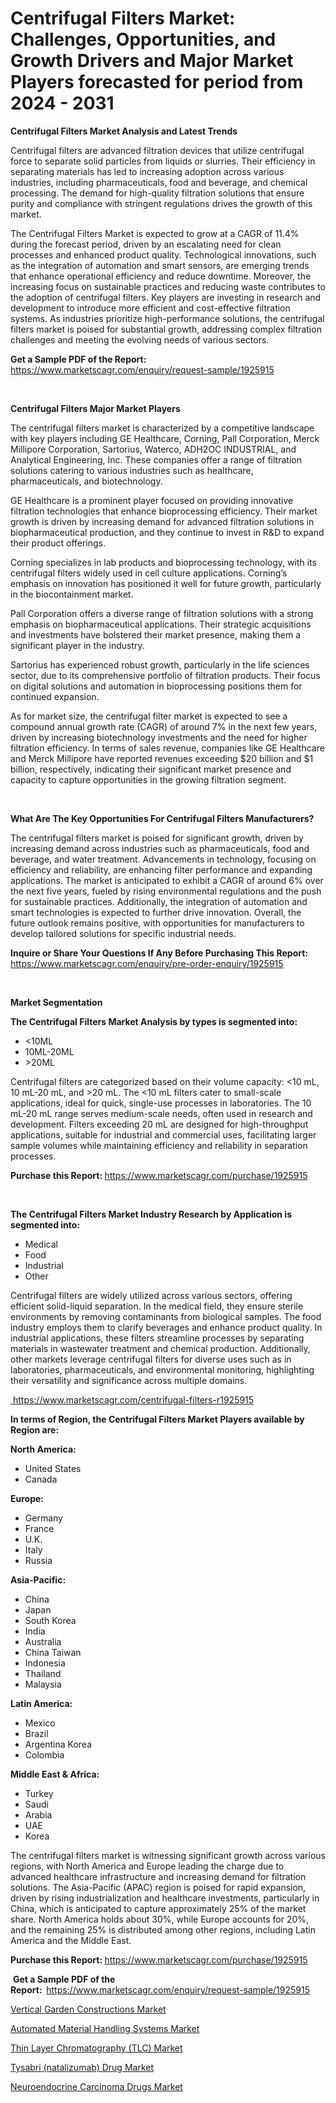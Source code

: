 <p><h1>Centrifugal Filters Market: Challenges, Opportunities, and Growth Drivers and Major Market Players forecasted for period from 2024 - 2031</h1></p><p><strong>Centrifugal Filters Market Analysis and Latest Trends</strong></p>
<p><p>Centrifugal filters are advanced filtration devices that utilize centrifugal force to separate solid particles from liquids or slurries. Their efficiency in separating materials has led to increasing adoption across various industries, including pharmaceuticals, food and beverage, and chemical processing. The demand for high-quality filtration solutions that ensure purity and compliance with stringent regulations drives the growth of this market.</p><p>The Centrifugal Filters Market is expected to grow at a CAGR of 11.4% during the forecast period, driven by an escalating need for clean processes and enhanced product quality. Technological innovations, such as the integration of automation and smart sensors, are emerging trends that enhance operational efficiency and reduce downtime. Moreover, the increasing focus on sustainable practices and reducing waste contributes to the adoption of centrifugal filters. Key players are investing in research and development to introduce more efficient and cost-effective filtration systems. As industries prioritize high-performance solutions, the centrifugal filters market is poised for substantial growth, addressing complex filtration challenges and meeting the evolving needs of various sectors.</p></p>
<p><strong>Get a Sample PDF of the Report:&nbsp;</strong> <a href="https://www.marketscagr.com/enquiry/request-sample/1925915?utm_campaign=1285&utm_medium=2&utm_source=Github&utm_content=ia&utm_term=24102024&utm_id=centrifugal-filters">https://www.marketscagr.com/enquiry/request-sample/1925915</a></p>
<p>&nbsp;</p>
<p><strong>Centrifugal Filters Major Market Players</strong></p>
<p><p>The centrifugal filters market is characterized by a competitive landscape with key players including GE Healthcare, Corning, Pall Corporation, Merck Millipore Corporation, Sartorius, Waterco, ADH2OC INDUSTRIAL, and Analytical Engineering, Inc. These companies offer a range of filtration solutions catering to various industries such as healthcare, pharmaceuticals, and biotechnology.</p><p>GE Healthcare is a prominent player focused on providing innovative filtration technologies that enhance bioprocessing efficiency. Their market growth is driven by increasing demand for advanced filtration solutions in biopharmaceutical production, and they continue to invest in R&D to expand their product offerings.</p><p>Corning specializes in lab products and bioprocessing technology, with its centrifugal filters widely used in cell culture applications. Corning’s emphasis on innovation has positioned it well for future growth, particularly in the biocontainment market.</p><p>Pall Corporation offers a diverse range of filtration solutions with a strong emphasis on biopharmaceutical applications. Their strategic acquisitions and investments have bolstered their market presence, making them a significant player in the industry.</p><p>Sartorius has experienced robust growth, particularly in the life sciences sector, due to its comprehensive portfolio of filtration products. Their focus on digital solutions and automation in bioprocessing positions them for continued expansion.</p><p>As for market size, the centrifugal filter market is expected to see a compound annual growth rate (CAGR) of around 7% in the next few years, driven by increasing biotechnology investments and the need for higher filtration efficiency. In terms of sales revenue, companies like GE Healthcare and Merck Millipore have reported revenues exceeding $20 billion and $1 billion, respectively, indicating their significant market presence and capacity to capture opportunities in the growing filtration segment.</p></p>
<p>&nbsp;</p>
<p><strong>What Are The Key Opportunities For Centrifugal Filters Manufacturers?</strong></p>
<p><p>The centrifugal filters market is poised for significant growth, driven by increasing demand across industries such as pharmaceuticals, food and beverage, and water treatment. Advancements in technology, focusing on efficiency and reliability, are enhancing filter performance and expanding applications. The market is anticipated to exhibit a CAGR of around 6% over the next five years, fueled by rising environmental regulations and the push for sustainable practices. Additionally, the integration of automation and smart technologies is expected to further drive innovation. Overall, the future outlook remains positive, with opportunities for manufacturers to develop tailored solutions for specific industrial needs.</p></p>
<p><strong>Inquire or Share Your Questions If Any Before Purchasing This Report:</strong> <a href="https://www.marketscagr.com/enquiry/pre-order-enquiry/1925915?utm_campaign=1285&utm_medium=2&utm_source=Github&utm_content=ia&utm_term=24102024&utm_id=centrifugal-filters">https://www.marketscagr.com/enquiry/pre-order-enquiry/1925915</a></p>
<p>&nbsp;</p>
<p><strong>Market Segmentation</strong></p>
<p><strong>The Centrifugal Filters Market Analysis by types is segmented into:</strong></p>
<p><ul><li><10ML</li><li>10ML-20ML</li><li>>20ML</li></ul></p>
<p><p>Centrifugal filters are categorized based on their volume capacity: <10 mL, 10 mL-20 mL, and >20 mL. The <10 mL filters cater to small-scale applications, ideal for quick, single-use processes in laboratories. The 10 mL-20 mL range serves medium-scale needs, often used in research and development. Filters exceeding 20 mL are designed for high-throughput applications, suitable for industrial and commercial uses, facilitating larger sample volumes while maintaining efficiency and reliability in separation processes.</p></p>
<p><strong>Purchase this Report:&nbsp;</strong><a href="https://www.marketscagr.com/purchase/1925915?utm_campaign=1285&utm_medium=2&utm_source=Github&utm_content=ia&utm_term=24102024&utm_id=centrifugal-filters">https://www.marketscagr.com/purchase/1925915</a></p>
<p>&nbsp;</p>
<p><strong>The Centrifugal Filters Market Industry Research by Application is segmented into:</strong></p>
<p><ul><li>Medical</li><li>Food</li><li>Industrial</li><li>Other</li></ul></p>
<p><p>Centrifugal filters are widely utilized across various sectors, offering efficient solid-liquid separation. In the medical field, they ensure sterile environments by removing contaminants from biological samples. The food industry employs them to clarify beverages and enhance product quality. In industrial applications, these filters streamline processes by separating materials in wastewater treatment and chemical production. Additionally, other markets leverage centrifugal filters for diverse uses such as in laboratories, pharmaceuticals, and environmental monitoring, highlighting their versatility and significance across multiple domains.</p></p>
<p><a href="https://www.marketscagr.com/centrifugal-filters-r1925915?utm_campaign=1285&utm_medium=2&utm_source=Github&utm_content=ia&utm_term=24102024&utm_id=centrifugal-filters">&nbsp;https://www.marketscagr.com/centrifugal-filters-r1925915</a></p>
<p><strong>In terms of Region, the Centrifugal Filters Market Players available by Region are:</strong></p>
<p>
    <p> <strong> North America: </strong>
        <ul>
            <li>United States</li>
            <li>Canada</li>
        </ul>
        </p> 
    <p> <strong> Europe: </strong>
        <ul>
            <li>Germany</li>
            <li>France</li>
            <li>U.K.</li>
            <li>Italy</li>
            <li>Russia</li>
        </ul>
        </p> 
    <p> <strong> Asia-Pacific: </strong>
        <ul>
            <li>China</li>
            <li>Japan</li>
            <li>South Korea</li>
            <li>India</li>
            <li>Australia</li>
            <li>China Taiwan</li>
            <li>Indonesia</li>
            <li>Thailand</li>
            <li>Malaysia</li>
        </ul>
        </p> 
    <p> <strong> Latin America: </strong>
        <ul>
            <li>Mexico</li>
            <li>Brazil</li>
            <li>Argentina Korea</li>
            <li>Colombia</li>
        </ul>
        </p> 
    <p> <strong> Middle East & Africa: </strong>
        <ul>
            <li>Turkey</li>
            <li>Saudi</li>
            <li>Arabia</li>
            <li>UAE</li>
            <li>Korea</li>
        </ul>
    </p>
    </p>
<p><p>The centrifugal filters market is witnessing significant growth across various regions, with North America and Europe leading the charge due to advanced healthcare infrastructure and increasing demand for filtration solutions. The Asia-Pacific (APAC) region is poised for rapid expansion, driven by rising industrialization and healthcare investments, particularly in China, which is anticipated to capture approximately 25% of the market share. North America holds about 30%, while Europe accounts for 20%, and the remaining 25% is distributed among other regions, including Latin America and the Middle East.</p></p>
<p><strong>Purchase this Report: </strong><a href="https://www.marketscagr.com/purchase/1925915?utm_campaign=1285&utm_medium=2&utm_source=Github&utm_content=ia&utm_term=24102024&utm_id=centrifugal-filters">https://www.marketscagr.com/purchase/1925915</a></p>
<p>&nbsp;<strong>Get a Sample PDF of the Report:&nbsp;&nbsp;</strong><a href="https://www.marketscagr.com/enquiry/request-sample/1925915?utm_campaign=1285&utm_medium=2&utm_source=Github&utm_content=ia&utm_term=24102024&utm_id=centrifugal-filters">https://www.marketscagr.com/enquiry/request-sample/1925915</a></p>
<p><strong></strong></p>
<p><p><a href="https://www.linkedin.com/pulse/vertical-garden-constructions-market-industry-trends-forecast-pxaxf?utm_campaign=1285&utm_medium=2&utm_source=Github&utm_content=ia&utm_term=24102024&utm_id=centrifugal-filters">Vertical Garden Constructions Market</a></p><p><a href="https://issuu.com/reportprime-2/docs/automated-material-handling-systems_69d846dcb297d3?utm_campaign=1285&utm_medium=2&utm_source=Github&utm_content=ia&utm_term=24102024&utm_id=centrifugal-filters">Automated Material Handling Systems Market</a></p><p><a href="https://www.linkedin.com/pulse/thin-layer-chromatography-tlc-market-size-growth-trends-pwvyf?utm_campaign=1285&utm_medium=2&utm_source=Github&utm_content=ia&utm_term=24102024&utm_id=centrifugal-filters">Thin Layer Chromatography (TLC) Market</a></p><p><a href="https://www.linkedin.com/pulse/tysabri-natalizumab-drug-market-essentials-key-players-uev5e?utm_campaign=1285&utm_medium=2&utm_source=Github&utm_content=ia&utm_term=24102024&utm_id=centrifugal-filters">Tysabri (natalizumab) Drug Market</a></p><p><a href="https://www.linkedin.com/pulse/neuroendocrine-carcinoma-drugs-value-chain-analysis-from-nyhqe?utm_campaign=1285&utm_medium=2&utm_source=Github&utm_content=ia&utm_term=24102024&utm_id=centrifugal-filters">Neuroendocrine Carcinoma Drugs Market</a></p></p>